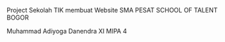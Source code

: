 Project Sekolah TIK membuat Website
SMA PESAT SCHOOL OF TALENT BOGOR


Muhammad Adiyoga Danendra XI MIPA 4
